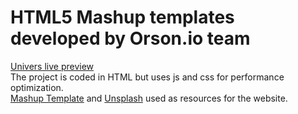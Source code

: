 # HTML5 Mashup templates developed by Orson.io team
<a href="https://www.free-css.com/assets/files/free-css-templates/preview/page270/univers/" title="Create website with free html template">Univers live preview</a><br>
The project is coded in HTML but uses js and css for performance optimization. <br>
<a href="http://www.mashup-template.com/" title="Create website with free html template">Mashup Template</a> and <a href="https://www.unsplash.com/" title="Beautiful Free Images">Unsplash</a> used as resources for the website.
